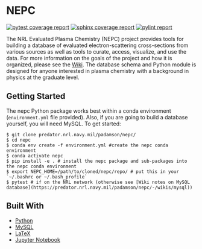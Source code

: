# NEPC

<!--[![pipeline status](http://predator.nrl.navy.mil/padamson/nepc/badges/master/pipeline.svg)](http://predator.nrl.navy.mil/padamson/nepc/commits/master)
-->
[![pytest coverage report](https://predator.nrl.navy.mil/padamson/nepc/-/jobs/artifacts/master/raw/pytest.svg?job=pytest)](https://predator.nrl.navy.mil/padamson/nepc/commits/master)
[![sphinx coverage report](https://predator.nrl.navy.mil/padamson/nepc/-/jobs/artifacts/master/raw/sphinx.svg?job=sphinx)](http://132.250.158.124:3838/nepc/doc/)
[![pylint report](https://predator.nrl.navy.mil/padamson/nepc/-/jobs/artifacts/master/raw/pylint.svg?job=pylint)](https://predator.nrl.navy.mil/padamson/nepc/commits/master)

The NRL Evaluated Plasma Chemistry (NEPC) project provides tools for building a 
database of evaluated electron-scattering cross-sections from various sources as well as 
tools to curate, access, visualize, and use the data. 
For more information on the goals of the project and how it is organized, please see the 
[Wiki](http://predator.nrl.navy.mil/padamson/nepc/wikis/home). The database schema and Python
module is designed 
for anyone interested in plasma chemistry with a background in physics at the graduate level.

## Getting Started

The nepc Python package works best within a conda environment (`environment.yml` file provided). Also, if you are going to build a
database yourself, you will need MySQL. To get started:

```console
$ git clone predator.nrl.navy.mil/padamson/nepc/
$ cd nepc
$ conda env create -f environment.yml #create the nepc conda environment 
$ conda activate nepc
$ pip install -e . # install the nepc package and sub-packages into the nepc conda environment
$ export NEPC_HOME=/path/to/cloned/nepc/repo/ # put this in your `~/.bashrc or ~/.bash_profile`
$ pytest # if on the NRL network (otherwise see [Wiki notes on MySQL database](https://predator.nrl.navy.mil/padamson/nepc/-/wikis/mysql))
```

## Built With

*  [Python](https://www.python.org/) 
*  [MySQL](https://www.mysql.com/)
*  [LaTeX](https://www.latex-project.org/)
*  [Jupyter Notebook](https://jupyter.org/)

